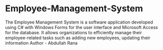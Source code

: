 # Employee-Management-System 
The Employee Management System is a software application developed using C# with Windows Forms for the user interface and Microsoft Access for the database. It allows organizations to efficiently manage their employee-related tasks such as adding new employees, updating their information
Author - Abdullah Rana
